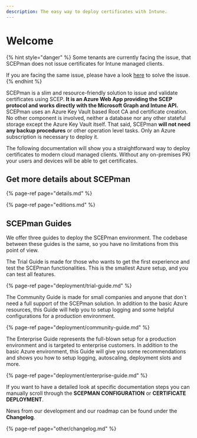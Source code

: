 ```yaml
---
description: The easy way to deploy certificates with Intune.
---
```


# Welcome

{% hint style="danger" %}
Some tenants are currently facing the issue, that SCEPman does not issue certificates for Intune managed clients.

If you are facing the same issue, please have a look [here](https://glueckkanja.zendesk.com/hc/en-us/articles/4402360224530-SCEPman-does-not-issue-certificates) to solve the issue.
{% endhint %}



SCEPman is a slim and resource-friendly solution to issue and validate certificates using SCEP. **It is an Azure Web App providing the SCEP protocol and works directly with the Microsoft Graph and Intune API.** SCEPman uses an Azure Key Vault based Root CA and certificate creation. No other component is involved, neither a database nor any other stateful storage except the Azure Key Vault itself. That said, SCEPman **will not need any backup procedures** or other operation level tasks. Only an Azure subscription is necessary to deploy it.

The following documentation will show you a straightforward way to deploy certificates to modern cloud managed clients. Without any on-premises PKI your users and devices will be able to get certificates.

## Get more details about SCEPman

{% page-ref page="details.md" %}

{% page-ref page="editions.md" %}

## SCEPman Guides

We offer three guides to deploy the SCEPman environment. The codebase between these guides is the same, so you have no limitations from this point of view. 

The Trial Guide is made for those who wants to get the first experience and test the SCEPman functionalities. This is the smallest Azure setup, and you can test all features.

{% page-ref page="deployment/trial-guide.md" %}

The Community Guide is made for small companies and anyone that don´t need a full support of the SCEPman solution. In addition to the basic Azure resources, this Guide will help you to setup logging and some helpful configurations for a production environment.

{% page-ref page="deployment/community-guide.md" %}

The Enterprise Guide represents the full-blown setup for a production environment and is targeted to enterprise customers. In addition to the basic Azure environment, this Guide will give you some recommendations and shows you how to setup logging, autoscaling, deployment slots and more.

{% page-ref page="deployment/enterprise-guide.md" %}

If you want to have a detailed look at specific documentation steps you can manually scroll through the **SCEPMAN CONFIGURATION** or **CERTIFICATE DEPLOYMENT**.

News from our development and our roadmap can be found under the **Changelog**.

{% page-ref page="other/changelog.md" %}

